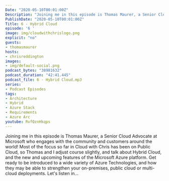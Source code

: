 ```yaml
---
Date: "2020-05-10T00:01:00Z"
Description: "Joining me in this episode is Thomas Maurer, a Senior Cloud Advocate at Microsoft who engages with the community and customers around the world! Most of the focus so far in Cloud with Chris has been on Public Cloud, so Thomas and I adjust course slightly, and talk about Hybrid Cloud, and the new and upcoming features of the Microsoft Azure platform. Get ready to be introduced to a wide variety of Azure Technologies, and how they may be able to strengthen your on-premises, public cloud or multi-cloud deployments. Let's listen in..."
PublishDate: "2020-05-10T00:01:00Z"
Title: 6 - Hybrid Cloud
episode: '6 '
image: img/cloudwithchrislogo.png
explicit: "no"
guests:
- thomasmaurer
hosts:
- chrisreddington
images:
- img/default-social.png
podcast_bytes: "38981632"
podcast_duration: "42:41.445"
podcast_file: 6 - Hybrid Cloud.mp3
series:
- Podcast Episodes
tags:
- Architecture
- Hybrid
- Azure Stack
- Requirements
- Azure Arc
youtube: RvfQznHkqps
---
```

Joining me in this episode is Thomas Maurer, a Senior Cloud Advocate at Microsoft who engages with the community and customers around the world! Most of the focus so far in Cloud with Chris has been on Public Cloud, so Thomas and I adjust course slightly, and talk about Hybrid Cloud, and the new and upcoming features of the Microsoft Azure platform. Get ready to be introduced to a wide variety of Azure Technologies, and how they may be able to strengthen your on-premises, public cloud or multi-cloud deployments. Let's listen in...